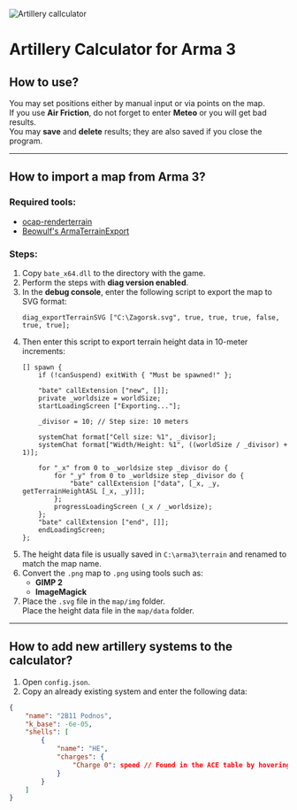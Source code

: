 
![Artillery callculator](https://github.com/qSlider/Arma-3-Artillery-Callculator/blob/master/image2.png)

# Artillery Calculator for Arma 3

## How to use?
You may set positions either by manual input or via points on the map.  
If you use **Air Friction**, do not forget to enter **Meteo** or you will get bad results.  
You may **save** and **delete** results; they are also saved if you close the program.

---

## How to import a map from Arma 3?

### Required tools:
- [ocap-renderterrain](https://github.com/indig0fox/ocap-renderterrain)
- [Beowulf's ArmaTerrainExport](https://ocap2.notion.site/Setting-up-Beowulf-s-ArmaTerrainExport-ec09c6d769c549c2986dcd688f6b41b7)

### Steps:
1. Copy `bate_x64.dll` to the directory with the game.
2. Perform the steps with **diag version enabled**.
3. In the **debug console**, enter the following script to export the map to SVG format:
    ```sqf
    diag_exportTerrainSVG ["C:\Zagorsk.svg", true, true, true, false, true, true];
    ```
4. Then enter this script to export terrain height data in 10-meter increments:
    ```sqf
    [] spawn { 
        if (!canSuspend) exitWith { "Must be spawned!" }; 

        "bate" callExtension ["new", []]; 
        private _worldsize = worldSize; 
        startLoadingScreen ["Exporting..."]; 

        _divisor = 10; // Step size: 10 meters

        systemChat format["Cell size: %1", _divisor]; 
        systemChat format["Width/Height: %1", ((worldSize / _divisor) + 1)]; 

        for "_x" from 0 to _worldsize step _divisor do { 
            for "_y" from 0 to _worldsize step _divisor do { 
                "bate" callExtension ["data", [_x, _y, getTerrainHeightASL [_x, _y]]]; 
            }; 
            progressLoadingScreen (_x / _worldsize); 
        }; 
        "bate" callExtension ["end", []]; 
        endLoadingScreen; 
    };
    ```
5. The height data file is usually saved in `C:\arma3\terrain` and renamed to match the map name.
6. Convert the `.png` map to `.png` using tools such as:
   - **GIMP 2**
   - **ImageMagick**
7. Place the `.svg` file in the `map/img` folder.  
   Place the height data file in the `map/data` folder.

---

## How to add new artillery systems to the calculator?

1. Open `config.json`.
2. Copy an already existing system and enter the following data:

```json
{
    "name": "2B11 Podnos",
    "k_base": -6e-05,
    "shells": [
        {
            "name": "HE",
            "charges": {
                "Charge 0": speed // Found in the ACE table by hovering over the charge
            }
        }
    ]
}

